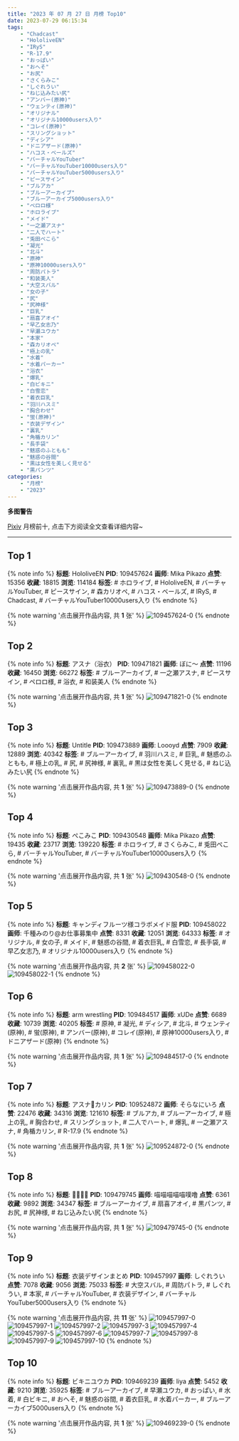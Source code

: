 ```yaml
---
title: "2023 年 07 月 27 日 月榜 Top10"
date: 2023-07-29 06:15:34
tags:
    - "Chadcast"
    - "HololiveEN"
    - "IRyS"
    - "R-17.9"
    - "おっぱい"
    - "おへそ"
    - "お尻"
    - "さくらみこ"
    - "しぐれうい"
    - "ねじ込みたい尻"
    - "アンバー(原神)"
    - "ウェンティ(原神)"
    - "オリジナル"
    - "オリジナル10000users入り"
    - "コレイ(原神)"
    - "スリングショット"
    - "ディシア"
    - "ドニアザード(原神)"
    - "ハコス・ベールズ"
    - "バーチャルYouTuber"
    - "バーチャルYouTuber10000users入り"
    - "バーチャルYouTuber5000users入り"
    - "ピースサイン"
    - "ブルアカ"
    - "ブルーアーカイブ"
    - "ブルーアーカイブ5000users入り"
    - "ペロロ様"
    - "ホロライブ"
    - "メイド"
    - "一之瀬アスナ"
    - "二人でハート"
    - "兎田ぺこら"
    - "凝光"
    - "北斗"
    - "原神"
    - "原神10000users入り"
    - "周防パトラ"
    - "和装美人"
    - "大空スバル"
    - "女の子"
    - "尻"
    - "尻神様"
    - "巨乳"
    - "扇喜アオイ"
    - "早乙女志乃"
    - "早瀬ユウカ"
    - "本家"
    - "森カリオペ"
    - "極上の乳"
    - "水着"
    - "水着パーカー"
    - "浴衣"
    - "爆乳"
    - "白ビキニ"
    - "白雪恋"
    - "着衣巨乳"
    - "羽川ハスミ"
    - "胸合わせ"
    - "蛍(原神)"
    - "衣装デザイン"
    - "裏乳"
    - "角楯カリン"
    - "長手袋"
    - "魅惑のふともも"
    - "魅惑の谷間"
    - "黒は女性を美しく見せる"
    - "黒パンツ"
categories:
    - "月榜"
    - "2023"
---
```


<i class="fa fa-triangle-exclamation"></i>**多图警告**<i class="fa fa-triangle-exclamation"></i>

[Pixiv](https://www.pixiv.net/) 月榜前十, 点击下方阅读全文查看详细内容~

<!-- more -->

---

## Top 1

{% note info %}
**标题**: HololiveEN
**PID**: 109457624 **画师**: Mika Pikazo
**点赞**: 15356 **收藏**: 18815 **浏览**: 114184
**标签**: # ホロライブ, # HololiveEN, # バーチャルYouTuber, # ピースサイン, # 森カリオペ, # ハコス・ベールズ, # IRyS, # Chadcast, # バーチャルYouTuber10000users入り
{% endnote %}

{% note warning '点击展开作品内容, 共 **1** 张' %}
![109457624-0](https://i.pixiv.re/img-original/img/2023/06/30/00/00/06/109457624_p0.png)
{% endnote %}

## Top 2

{% note info %}
**标题**: アスナ（浴衣）
**PID**: 109471821 **画师**: ぼに～
**点赞**: 11196 **收藏**: 16450 **浏览**: 66272
**标签**: # ブルーアーカイブ, # 一之瀬アスナ, # ピースサイン, # ペロロ様, # 浴衣, # 和装美人
{% endnote %}

{% note warning '点击展开作品内容, 共 **1** 张' %}
![109471821-0](https://i.pixiv.re/img-original/img/2023/07/07/22/19/06/109471821_p0.png)
{% endnote %}

## Top 3

{% note info %}
**标题**: Untitle
**PID**: 109473889 **画师**: Loooyd
**点赞**: 7909 **收藏**: 12889 **浏览**: 40342
**标签**: # ブルーアーカイブ, # 羽川ハスミ, # 巨乳, # 魅惑のふともも, # 極上の乳, # 尻, # 尻神様, # 裏乳, # 黒は女性を美しく見せる, # ねじ込みたい尻
{% endnote %}

{% note warning '点击展开作品内容, 共 **1** 张' %}
![109473889-0](https://i.pixiv.re/img-original/img/2023/06/30/16/55/53/109473889_p0.png)
{% endnote %}

## Top 4

{% note info %}
**标题**: ぺこみこ
**PID**: 109430548 **画师**: Mika Pikazo
**点赞**: 19435 **收藏**: 23717 **浏览**: 139220
**标签**: # ホロライブ, # さくらみこ, # 兎田ぺこら, # バーチャルYouTuber, # バーチャルYouTuber10000users入り
{% endnote %}

{% note warning '点击展开作品内容, 共 **1** 张' %}
![109430548-0](https://i.pixiv.re/img-original/img/2023/06/29/00/00/10/109430548_p0.png)
{% endnote %}

## Top 5

{% note info %}
**标题**: キャンディフルーツ様コラボメイド服
**PID**: 109458022 **画师**: 千種みのり@お仕事募集中
**点赞**: 8331 **收藏**: 12051 **浏览**: 64333
**标签**: # オリジナル, # 女の子, # メイド, # 魅惑の谷間, # 着衣巨乳, # 白雪恋, # 長手袋, # 早乙女志乃, # オリジナル10000users入り
{% endnote %}

{% note warning '点击展开作品内容, 共 **2** 张' %}
![109458022-0](https://i.pixiv.re/img-original/img/2023/06/30/00/03/37/109458022_p0.jpg)
![109458022-1](https://i.pixiv.re/img-original/img/2023/06/30/00/03/37/109458022_p1.jpg)
{% endnote %}

## Top 6

{% note info %}
**标题**: arm wrestling
**PID**: 109484517 **画师**: xUDe
**点赞**: 6689 **收藏**: 10739 **浏览**: 40205
**标签**: # 原神, # 凝光, # ディシア, # 北斗, # ウェンティ(原神), # 蛍(原神), # アンバー(原神), # コレイ(原神), # 原神10000users入り, # ドニアザード(原神)
{% endnote %}

{% note warning '点击展开作品内容, 共 **1** 张' %}
![109484517-0](https://i.pixiv.re/img-original/img/2023/06/30/22/50/18/109484517_p0.jpg)
{% endnote %}

## Top 7

{% note info %}
**标题**: アスナ💖カリン
**PID**: 109524872 **画师**: そらなにいろ
**点赞**: 22476 **收藏**: 34316 **浏览**: 121610
**标签**: # ブルアカ, # ブルーアーカイブ, # 極上の乳, # 胸合わせ, # スリングショット, # 二人でハート, # 爆乳, # 一之瀬アスナ, # 角楯カリン, # R-17.9
{% endnote %}

{% note warning '点击展开作品内容, 共 **1** 张' %}
![109524872-0](https://i.pixiv.re/img-original/img/2023/07/02/02/26/46/109524872_p0.png)
{% endnote %}

## Top 8

{% note info %}
**标题**: 👩‍💼👩‍💼
**PID**: 109479745 **画师**: 喵喵喵喵喵噗噜
**点赞**: 6361 **收藏**: 9892 **浏览**: 34347
**标签**: # ブルーアーカイブ, # 扇喜アオイ, # 黒パンツ, # お尻, # 尻神様, # ねじ込みたい尻
{% endnote %}

{% note warning '点击展开作品内容, 共 **1** 张' %}
![109479745-0](https://i.pixiv.re/img-original/img/2023/06/30/20/34/58/109479745_p0.jpg)
{% endnote %}

## Top 9

{% note info %}
**标题**: 衣装デザインまとめ
**PID**: 109457997 **画师**: しぐれうい
**点赞**: 7078 **收藏**: 9056 **浏览**: 75033
**标签**: # 大空スバル, # 周防パトラ, # しぐれうい, # 本家, # バーチャルYouTuber, # 衣装デザイン, # バーチャルYouTuber5000users入り
{% endnote %}

{% note warning '点击展开作品内容, 共 **11** 张' %}
![109457997-0](https://i.pixiv.re/img-original/img/2023/06/30/00/03/09/109457997_p0.jpg)
![109457997-1](https://i.pixiv.re/img-original/img/2023/06/30/00/03/09/109457997_p1.jpg)
![109457997-2](https://i.pixiv.re/img-original/img/2023/06/30/00/03/09/109457997_p2.jpg)
![109457997-3](https://i.pixiv.re/img-original/img/2023/06/30/00/03/09/109457997_p3.jpg)
![109457997-4](https://i.pixiv.re/img-original/img/2023/06/30/00/03/09/109457997_p4.jpg)
![109457997-5](https://i.pixiv.re/img-original/img/2023/06/30/00/03/09/109457997_p5.jpg)
![109457997-6](https://i.pixiv.re/img-original/img/2023/06/30/00/03/09/109457997_p6.jpg)
![109457997-7](https://i.pixiv.re/img-original/img/2023/06/30/00/03/09/109457997_p7.jpg)
![109457997-8](https://i.pixiv.re/img-original/img/2023/06/30/00/03/09/109457997_p8.jpg)
![109457997-9](https://i.pixiv.re/img-original/img/2023/06/30/00/03/09/109457997_p9.jpg)
![109457997-10](https://i.pixiv.re/img-original/img/2023/06/30/00/03/09/109457997_p10.jpg)
{% endnote %}

## Top 10

{% note info %}
**标题**: ビキニユウカ
**PID**: 109469239 **画师**: liya
**点赞**: 5452 **收藏**: 9210 **浏览**: 35925
**标签**: # ブルーアーカイブ, # 早瀬ユウカ, # おっぱい, # 水着, # 白ビキニ, # おへそ, # 魅惑の谷間, # 着衣巨乳, # 水着パーカー, # ブルーアーカイブ5000users入り
{% endnote %}

{% note warning '点击展开作品内容, 共 **1** 张' %}
![109469239-0](https://i.pixiv.re/img-original/img/2023/06/30/12/10/42/109469239_p0.jpg)
{% endnote %}
